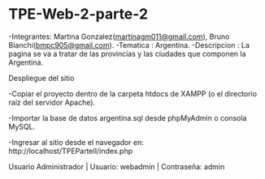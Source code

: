 # TPE-Web-2-parte-2

-Integrantes: Martina Gonzalez(martinagm011@gmail.com), Bruno Bianchi(bmpc905@gmail.com).
-Tematica : Argentina.
-Descripcion : La pagina se va a tratar de las provincias y las ciudades que componen la Argentina.

Despliegue del sitio

-Copiar el proyecto dentro de la carpeta htdocs de XAMPP (o el directorio raíz del servidor Apache).

-Importar la base de datos argentina.sql desde phpMyAdmin o consola MySQL.

-Ingresar al sitio desde el navegador en:
  http://localhost/TPEParteII/index.php
  
Usuario Administrador |
Usuario: webadmin |
Contraseña: admin
